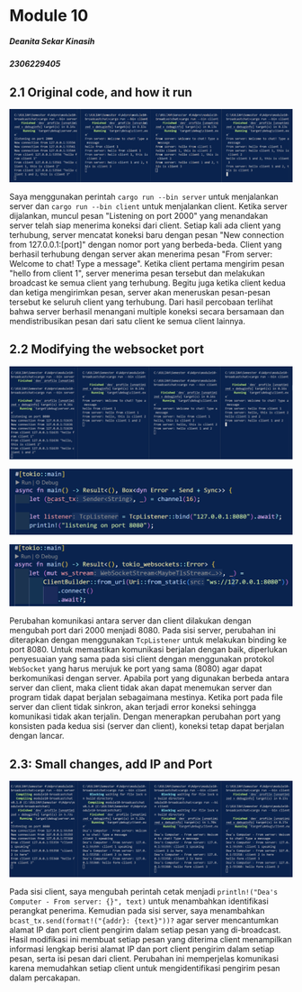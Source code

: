 # Module 10
##### Deanita Sekar Kinasih
##### 2306229405

## 2.1 Original code, and how it run
![Image 2.1](images/2_1.png)

Saya menggunakan perintah `cargo run --bin server` untuk menjalankan server dan `cargo run --bin client` untuk menjalankan client. Ketika server dijalankan, muncul pesan "Listening on port 2000" yang menandakan server telah siap menerima koneksi dari client. Setiap kali ada client yang terhubung, server mencatat koneksi baru dengan pesan "New connection from 127.0.0.1:[port]" dengan nomor port yang berbeda-beda. Client yang berhasil terhubung dengan server akan menerima pesan "From server: Welcome to chat! Type a message".
Ketika client pertama mengirim pesan "hello from client 1", server menerima pesan tersebut dan melakukan broadcast ke semua client yang terhubung. Begitu juga ketika client kedua dan ketiga mengirimkan pesan, server akan meneruskan pesan-pesan tersebut ke seluruh client yang terhubung. Dari hasil percobaan terlihat bahwa server berhasil menangani multiple koneksi secara bersamaan dan mendistribusikan pesan dari satu client ke semua client lainnya.

## 2.2 Modifying the websocket port
![Image 2.2](images/2_2.png)

![Image 2.2.server](images/2_2_server.png)

![Image 2.2.client](images/2_2_client.png)

Perubahan komunikasi antara server dan client dilakukan dengan mengubah port dari 2000 menjadi 8080. Pada sisi server, perubahan ini diterapkan dengan menggunakan `TcpListener` untuk melakukan binding ke port 8080. Untuk memastikan komunikasi berjalan dengan baik, diperlukan penyesuaian yang sama pada sisi client dengan menggunakan protokol `WebSocket` yang harus merujuk ke port yang sama (8080) agar dapat berkomunikasi dengan server. Apabila port yang digunakan berbeda antara server dan client, maka client tidak akan dapat menemukan server dan program tidak dapat berjalan sebagaimana mestinya. Ketika port pada file server dan client tidak sinkron, akan terjadi error koneksi sehingga komunikasi tidak akan terjalin. Dengan menerapkan perubahan port yang konsisten pada kedua sisi (server dan client), koneksi tetap dapat berjalan dengan lancar.

## 2.3: Small changes, add IP and Port
![Image 2.3](images/2_3.png)

Pada sisi client, saya mengubah perintah cetak menjadi `println!("Dea's Computer - From server: {}", text)` untuk menambahkan identifikasi perangkat penerima. Kemudian pada sisi server, saya menambahkan `bcast_tx.send(format!("{addr}: {text}"))?` agar server mencantumkan alamat IP dan port client pengirim dalam setiap pesan yang di-broadcast. Hasil modifikasi ini membuat setiap pesan yang diterima client menampilkan informasi lengkap berisi alamat IP dan port client pengirim dalam setiap pesan, serta isi pesan dari client. Perubahan ini memperjelas komunikasi karena memudahkan setiap client untuk mengidentifikasi pengirim pesan dalam percakapan. 
